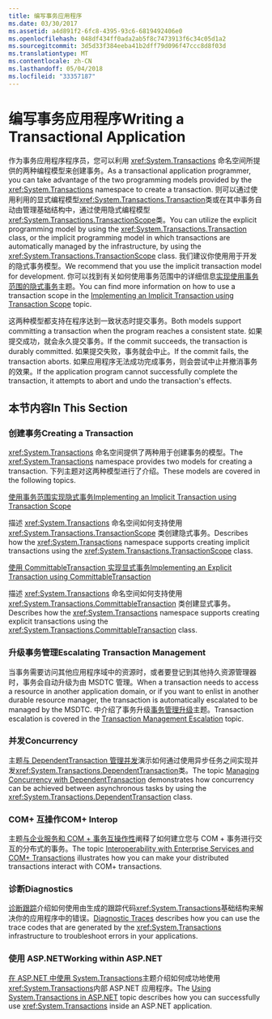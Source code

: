 ```yaml
---
title: 编写事务应用程序
ms.date: 03/30/2017
ms.assetid: a4d891f2-6fc8-4395-93c6-6819492406e0
ms.openlocfilehash: 048df434ff0ada2ab5f8c7473913f6c34c05d1a2
ms.sourcegitcommit: 3d5d33f384eeba41b2dff79d096f47ccc8d8f03d
ms.translationtype: MT
ms.contentlocale: zh-CN
ms.lasthandoff: 05/04/2018
ms.locfileid: "33357187"
---
```

# <a name="writing-a-transactional-application"></a><span data-ttu-id="1b5b5-102">编写事务应用程序</span><span class="sxs-lookup"><span data-stu-id="1b5b5-102">Writing a Transactional Application</span></span>
<span data-ttu-id="1b5b5-103">作为事务应用程序程序员，您可以利用 <xref:System.Transactions> 命名空间所提供的两种编程模型来创建事务。</span><span class="sxs-lookup"><span data-stu-id="1b5b5-103">As a transactional application programmer, you can take advantage of the two programming models provided by the <xref:System.Transactions> namespace to create a transaction.</span></span> <span data-ttu-id="1b5b5-104">则可以通过使用利用的显式编程模型<xref:System.Transactions.Transaction>类或在其中事务自动由管理基础结构中，通过使用隐式编程模型<xref:System.Transactions.TransactionScope>类。</span><span class="sxs-lookup"><span data-stu-id="1b5b5-104">You can utilize the explicit programming model by using the <xref:System.Transactions.Transaction> class, or the implicit programming model in which transactions are automatically managed by the infrastructure, by using the <xref:System.Transactions.TransactionScope> class.</span></span> <span data-ttu-id="1b5b5-105">我们建议你使用用于开发的隐式事务模型。</span><span class="sxs-lookup"><span data-stu-id="1b5b5-105">We recommend that you use the implicit transaction model for development.</span></span> <span data-ttu-id="1b5b5-106">你可以找到有关如何使用事务范围中的详细信息[实现使用事务范围的隐式事务](../../../../docs/framework/data/transactions/implementing-an-implicit-transaction-using-transaction-scope.md)主题。</span><span class="sxs-lookup"><span data-stu-id="1b5b5-106">You can find more information on how to use a transaction scope in the [Implementing an Implicit Transaction using Transaction Scope](../../../../docs/framework/data/transactions/implementing-an-implicit-transaction-using-transaction-scope.md) topic.</span></span>  
  
 <span data-ttu-id="1b5b5-107">这两种模型都支持在程序达到一致状态时提交事务。</span><span class="sxs-lookup"><span data-stu-id="1b5b5-107">Both models support committing a transaction when the program reaches a consistent state.</span></span> <span data-ttu-id="1b5b5-108">如果提交成功，就会永久提交事务。</span><span class="sxs-lookup"><span data-stu-id="1b5b5-108">If the commit succeeds, the transaction is durably committed.</span></span> <span data-ttu-id="1b5b5-109">如果提交失败，事务就会中止。</span><span class="sxs-lookup"><span data-stu-id="1b5b5-109">If the commit fails, the transaction aborts.</span></span> <span data-ttu-id="1b5b5-110">如果应用程序无法成功完成事务，则会尝试中止并撤消事务的效果。</span><span class="sxs-lookup"><span data-stu-id="1b5b5-110">If the application program cannot successfully complete the transaction, it attempts to abort and undo the transaction's effects.</span></span>  
  
## <a name="in-this-section"></a><span data-ttu-id="1b5b5-111">本节内容</span><span class="sxs-lookup"><span data-stu-id="1b5b5-111">In This Section</span></span>  
  
### <a name="creating-a-transaction"></a><span data-ttu-id="1b5b5-112">创建事务</span><span class="sxs-lookup"><span data-stu-id="1b5b5-112">Creating a Transaction</span></span>  
 <span data-ttu-id="1b5b5-113"><xref:System.Transactions> 命名空间提供了两种用于创建事务的模型。</span><span class="sxs-lookup"><span data-stu-id="1b5b5-113">The <xref:System.Transactions> namespace provides two models for creating a transaction.</span></span> <span data-ttu-id="1b5b5-114">下列主题对这两种模型进行了介绍。</span><span class="sxs-lookup"><span data-stu-id="1b5b5-114">These models are covered in the following topics.</span></span>  
  
 [<span data-ttu-id="1b5b5-115">使用事务范围实现隐式事务</span><span class="sxs-lookup"><span data-stu-id="1b5b5-115">Implementing an Implicit Transaction using Transaction Scope</span></span>](../../../../docs/framework/data/transactions/implementing-an-implicit-transaction-using-transaction-scope.md)  
  
 <span data-ttu-id="1b5b5-116">描述 <xref:System.Transactions> 命名空间如何支持使用 <xref:System.Transactions.TransactionScope> 类创建隐式事务。</span><span class="sxs-lookup"><span data-stu-id="1b5b5-116">Describes how the <xref:System.Transactions> namespace supports creating implicit transactions using the <xref:System.Transactions.TransactionScope> class.</span></span>  
  
 [<span data-ttu-id="1b5b5-117">使用 CommittableTransaction 实现显式事务</span><span class="sxs-lookup"><span data-stu-id="1b5b5-117">Implementing an Explicit Transaction using CommittableTransaction</span></span>](../../../../docs/framework/data/transactions/implementing-an-explicit-transaction-using-committabletransaction.md)  
  
 <span data-ttu-id="1b5b5-118">描述 <xref:System.Transactions> 命名空间如何支持使用 <xref:System.Transactions.CommittableTransaction> 类创建显式事务。</span><span class="sxs-lookup"><span data-stu-id="1b5b5-118">Describes how the <xref:System.Transactions> namespace supports creating explicit transactions using the <xref:System.Transactions.CommittableTransaction> class.</span></span>  
  
### <a name="escalating-transaction-management"></a><span data-ttu-id="1b5b5-119">升级事务管理</span><span class="sxs-lookup"><span data-stu-id="1b5b5-119">Escalating Transaction Management</span></span>  
 <span data-ttu-id="1b5b5-120">当事务需要访问其他应用程序域中的资源时，或者要登记到其他持久资源管理器时，事务会自动升级为由 MSDTC 管理。</span><span class="sxs-lookup"><span data-stu-id="1b5b5-120">When a transaction needs to access a resource in another application domain, or if you want to enlist in another durable resource manager, the transaction is automatically escalated to be managed by the MSDTC.</span></span> <span data-ttu-id="1b5b5-121">中介绍了事务升级[事务管理升级](../../../../docs/framework/data/transactions/transaction-management-escalation.md)主题。</span><span class="sxs-lookup"><span data-stu-id="1b5b5-121">Transaction escalation is covered in the [Transaction Management Escalation](../../../../docs/framework/data/transactions/transaction-management-escalation.md) topic.</span></span>  
  
### <a name="concurrency"></a><span data-ttu-id="1b5b5-122">并发</span><span class="sxs-lookup"><span data-stu-id="1b5b5-122">Concurrency</span></span>  
 <span data-ttu-id="1b5b5-123">主题[与 DependentTransaction 管理并发](../../../../docs/framework/data/transactions/managing-concurrency-with-dependenttransaction.md)演示如何通过使用异步任务之间实现并发<xref:System.Transactions.DependentTransaction>类。</span><span class="sxs-lookup"><span data-stu-id="1b5b5-123">The topic [Managing Concurrency with DependentTransaction](../../../../docs/framework/data/transactions/managing-concurrency-with-dependenttransaction.md) demonstrates how concurrency can be achieved between asynchronous tasks by using the <xref:System.Transactions.DependentTransaction> class.</span></span>  
  
### <a name="com-interop"></a><span data-ttu-id="1b5b5-124">COM+ 互操作</span><span class="sxs-lookup"><span data-stu-id="1b5b5-124">COM+ Interop</span></span>  
 <span data-ttu-id="1b5b5-125">主题[与企业服务和 COM + 事务互操作性](../../../../docs/framework/data/transactions/interoperability-with-enterprise-services-and-com-transactions.md)阐释了如何建立您与 COM + 事务进行交互的分布式的事务。</span><span class="sxs-lookup"><span data-stu-id="1b5b5-125">The topic [Interoperability with Enterprise Services and COM+ Transactions](../../../../docs/framework/data/transactions/interoperability-with-enterprise-services-and-com-transactions.md) illustrates how you can make your distributed transactions interact with COM+ transactions.</span></span>  
  
### <a name="diagnostics"></a><span data-ttu-id="1b5b5-126">诊断</span><span class="sxs-lookup"><span data-stu-id="1b5b5-126">Diagnostics</span></span>  
 <span data-ttu-id="1b5b5-127">[诊断跟踪](../../../../docs/framework/data/transactions/diagnostic-traces.md)介绍如何使用由生成的跟踪代码<xref:System.Transactions>基础结构来解决你的应用程序中的错误。</span><span class="sxs-lookup"><span data-stu-id="1b5b5-127">[Diagnostic Traces](../../../../docs/framework/data/transactions/diagnostic-traces.md) describes how you can use the trace codes that are generated by the <xref:System.Transactions> infrastructure to troubleshoot errors in your applications.</span></span>  
  
### <a name="working-within-aspnet"></a><span data-ttu-id="1b5b5-128">使用 ASP.NET</span><span class="sxs-lookup"><span data-stu-id="1b5b5-128">Working within ASP.NET</span></span>  
 <span data-ttu-id="1b5b5-129">[在 ASP.NET 中使用 System.Transactions](../../../../docs/framework/data/transactions/using-system-transactions-in-aspnet.md)主题介绍如何成功地使用<xref:System.Transactions>内部 ASP.NET 应用程序。</span><span class="sxs-lookup"><span data-stu-id="1b5b5-129">The [Using System.Transactions in ASP.NET](../../../../docs/framework/data/transactions/using-system-transactions-in-aspnet.md) topic describes how you can successfully use <xref:System.Transactions> inside an ASP.NET application.</span></span>
